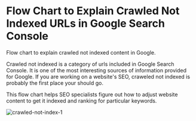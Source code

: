 # Flow Chart to Explain Crawled Not Indexed URLs in Google Search Console
Flow chart to explain crawled not indexed content in Google. 

Crawled not indexed is a category of urls included in Google Search Console. It is one of the most interesting sources of information provided for Google. If you are working on a website's SEO, craweled not indexed is probably the first place your should go. 

This flow chart helps SEO specialists figure out how to adjust website content to get it indexed and ranking for particular keywords. 

![crawled-not-index-1](https://user-images.githubusercontent.com/2575489/213887958-2c68c9da-3291-4352-8c78-926df3cec28c.png)

